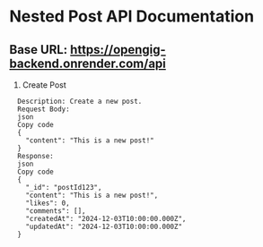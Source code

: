 # Nested Post API Documentation
## Base URL: https://opengig-backend.onrender.com/api

1. Create Post
```Endpoint: POST /posts
  Description: Create a new post.
  Request Body:
  json
  Copy code
  {
    "content": "This is a new post!"
  }
  Response:
  json
  Copy code
  {
    "_id": "postId123",
    "content": "This is a new post!",
    "likes": 0,
    "comments": [],
    "createdAt": "2024-12-03T10:00:00.000Z",
    "updatedAt": "2024-12-03T10:00:00.000Z"
  }
